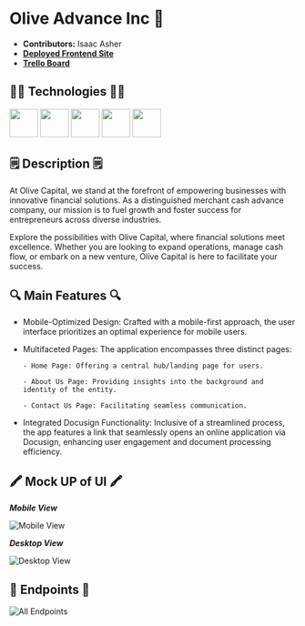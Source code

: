 # Olive Advance Inc 🏦

- **Contributors:** Isaac Asher
- [**Deployed Frontend Site**](https://olive-advance-fe.vercel.app/)
- [**Trello Board**](https://trello.com/b/LsfYBbhc/olive-advance-freelance-job-02-11-23-12-23)

## 🧑‍💻 Technologies 🧑‍💻

<img src="https://i.imgur.com/CN25ZoC.png" width="50" height="50">
<img src="https://i.imgur.com/xmboanh.png" width="50" height="50">
<img src="https://i.imgur.com/zIdAEMI.png" width="50" height="50" />
<img src="https://i.imgur.com/Sn9KktH.png" width="50" height="50" />
<img src="https://i.imgur.com/P6X3sYc.png" width="50" height="50" />

## 🗒️ Description 🗒️

At Olive Capital, we stand at the forefront of empowering businesses with innovative financial solutions. As a distinguished merchant cash advance company, our mission is to fuel growth and foster success for entrepreneurs across diverse industries.

Explore the possibilities with Olive Capital, where financial solutions meet excellence. Whether you are looking to expand operations, manage cash flow, or embark on a new venture, Olive Capital is here to facilitate your success.

## 🔍 Main Features 🔍

- Mobile-Optimized Design:
  Crafted with a mobile-first approach, the user interface prioritizes an optimal experience for mobile users.

- Multifaceted Pages:
  The application encompasses three distinct pages:

      - Home Page: Offering a central hub/landing page for users.

      - About Us Page: Providing insights into the background and identity of the entity.

      - Contact Us Page: Facilitating seamless communication.

- Integrated Docusign Functionality: Inclusive of a streamlined process, the app features a link that seamlessly opens an online application via Docusign, enhancing user engagement and document processing efficiency.

## 🖍️ Mock UP of UI 🖍️

**_Mobile View_**

![Mobile View](https://i.imgur.com/yMwN84j.png)

**_Desktop View_**

![Desktop View](https://i.imgur.com/sYwNAnS.png)

## 🏦 Endpoints 🏦

![All Endpoints](https://i.imgur.com/gKGW8m5.png)
